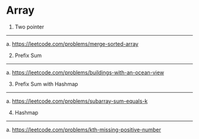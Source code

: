 Array
=======

1. Two pointer
--------------
a. https://leetcode.com/problems/merge-sorted-array

2. Prefix Sum
--------------
a. https://leetcode.com/problems/buildings-with-an-ocean-view

3. Prefix Sum with Hashmap
--------------------------
a. https://leetcode.com/problems/subarray-sum-equals-k

4. Hashmap
----------
a. https://leetcode.com/problems/kth-missing-positive-number
